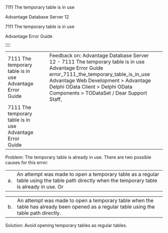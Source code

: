 7111 The temporary table is in use




Advantage Database Server 12  

7111 The temporary table is in use

Advantage Error Guide

|  |
| --- |
|  |

|  |  |  |  |  |
| --- | --- | --- | --- | --- |
| 7111 The temporary table is in use  Advantage Error Guide |  |  | Feedback on: Advantage Database Server 12 - 7111 The temporary table is in use Advantage Error Guide error\_7111\_the\_temporary\_table\_is\_in\_use Advantage Web Development > Advantage Delphi OData Client > Delphi OData Components > TODataSet / Dear Support Staff, |  |
| 7111 The temporary table is in use  Advantage Error Guide |  |  |  |  |

Problem: The temporary table is already in use. There are two possible causes for this error:

|  |  |
| --- | --- |
| a. | An attempt was made to open a temporary table as a regular table using the table path directly when the temporary table is already in use. Or |

|  |  |
| --- | --- |
| b. | An attempt was made to open a temporary table when the table has already been opened as a regular table using the table path directly. |

Solution: Avoid opening temporary tables as regular tables.